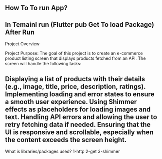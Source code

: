 How To To run App?
--
In Temainl run (Flutter pub Get To load Package)
After Run 
--
Project Overview

Project Purpose:
The goal of this project is to create an e-commerce product listing screen that displays products fetched from an API. The screen will handle the following tasks:

Displaying a list of products with their details (e.g., image, title, price, description, ratings).
Implementing loading and error states to ensure a smooth user experience.
Using Shimmer effects as placeholders for loading images and text.
Handling API errors and allowing the user to retry fetching data if needed.
Ensuring that the UI is responsive and scrollable, especially when the content exceeds the screen height.
--
What is libraries/packages used?
1-http
2-get
3-shimmer

